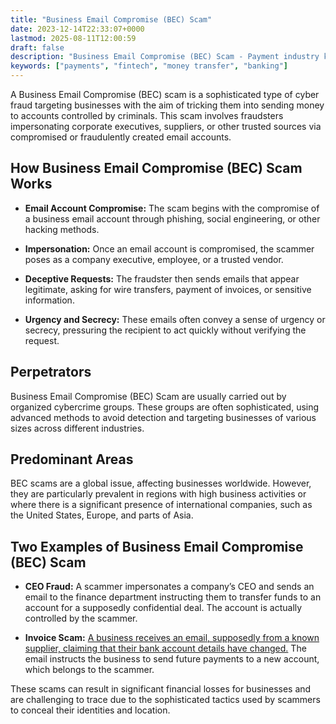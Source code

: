 ```yaml
---
title: "Business Email Compromise (BEC) Scam"
date: 2023-12-14T22:33:07+0000
lastmod: 2025-08-11T12:00:59
draft: false
description: "Business Email Compromise (BEC) Scam - Payment industry knowledge and insights"
keywords: ["payments", "fintech", "money transfer", "banking"]
---
```


A Business Email Compromise (BEC) scam is a sophisticated type of cyber fraud targeting businesses with the aim of tricking them into sending money to accounts controlled by criminals. This scam involves fraudsters impersonating corporate executives, suppliers, or other trusted sources via compromised or fraudulently created email accounts.

## How Business Email Compromise (BEC) Scam Works

- **Email Account Compromise:** The scam begins with the compromise of a business email account through phishing, social engineering, or other hacking methods.

- **Impersonation:** Once an email account is compromised, the scammer poses as a company executive, employee, or a trusted vendor.

- **Deceptive Requests:** The fraudster then sends emails that appear legitimate, asking for wire transfers, payment of invoices, or sensitive information.

- **Urgency and Secrecy:** These emails often convey a sense of urgency or secrecy, pressuring the recipient to act quickly without verifying the request.

## Perpetrators

Business Email Compromise (BEC) Scam are usually carried out by organized cybercrime groups. These groups are often sophisticated, using advanced methods to avoid detection and targeting businesses of various sizes across different industries.

## Predominant Areas

BEC scams are a global issue, affecting businesses worldwide. However, they are particularly prevalent in regions with high business activities or where there is a significant presence of international companies, such as the United States, Europe, and parts of Asia.

## Two Examples of Business Email Compromise (BEC) Scam

- **CEO Fraud:** A scammer impersonates a company’s CEO and sends an email to the finance department instructing them to transfer funds to an account for a supposedly confidential deal. The account is actually controlled by the scammer.

- **Invoice Scam:** [A business receives an email, supposedly from a known supplier, claiming that their bank account details have changed.](https://faisalkhanllc.xyz/resources/payments-wiki/0-9/419-scams/) The email instructs the business to send future payments to a new account, which belongs to the scammer.

These scams can result in significant financial losses for businesses and are challenging to trace due to the sophisticated tactics used by scammers to conceal their identities and location.